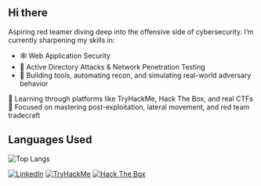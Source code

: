 ## Hi there 

Aspiring red teamer diving deep into the offensive side of cybersecurity. I’m currently sharpening my skills in:

- 🕸️ Web Application Security
- 🧠 Active Directory Attacks & Network Penetration Testing  
- 🧰 Building tools, automating recon, and simulating real-world adversary behavior

📍 Learning through platforms like TryHackMe, Hack The Box, and real CTFs  
🔐 Focused on mastering post-exploitation, lateral movement, and red team tradecraft 
<!--
**dilipk5/dilipk5** is a ✨ _special_ ✨ repository because its `README.md` (this file) appears on your GitHub profile.

Here are some ideas to get you started:

- 🔭 I’m currently working on ...
- 🌱 I’m currently learning ...
- 👯 I’m looking to collaborate on ...
- 🤔 I’m looking for help with ...
- 💬 Ask me about ...
- 📫 How to reach me: ...
- 😄 Pronouns: ...
- ⚡ Fun fact: ...
-->

## Languages Used
![Top Langs](https://github-readme-stats.vercel.app/api/top-langs/?username=dilipk5&layout=compact&theme=tokyonight)

[![LinkedIn](https://img.shields.io/badge/LinkedIn-blue?style=for-the-badge&logo=linkedin)](https://linkedin.com/in/dilipk5)
[![TryHackMe](https://img.shields.io/badge/TryHackMe-Profile-red?style=for-the-badge&logo=tryhackme)](https://tryhackme.com/p/xdaemon)
[![Hack The Box](https://img.shields.io/badge/HackTheBox-Profile-green?style=for-the-badge&logo=hackthebox)](https://app.hackthebox.com/profile/2019421)
